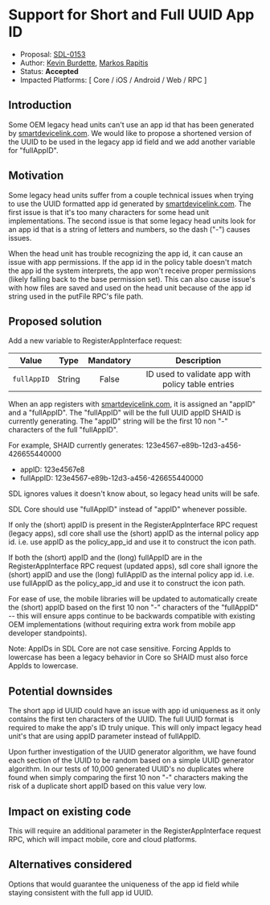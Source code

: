 # Support for Short and Full UUID App ID

* Proposal: [SDL-0153](0153-support-short-long-appid.md)
* Author: [Kevin Burdette](https://github.com/khburdette), [Markos Rapitis](https://github.com/mrapitis)
* Status: **Accepted**
* Impacted Platforms: [ Core / iOS / Android / Web / RPC ]

## Introduction

Some OEM legacy head units can't use an app id that has been generated by [smartdevicelink.com](https://www.smartdevicelink.com). We would like to propose a shortened version of the UUID to be used in the legacy app id field and we add another variable for "fullAppID".

## Motivation

Some legacy head units suffer from a couple technical issues when trying to use the UUID formatted app id generated by [smartdevicelink.com](https://www.smartdevicelink.com). The first issue is that it's too many characters for some head unit implementations. The second issue is that some legacy head units look for an app id that is a string of letters and numbers, so the dash ("-") causes issues.

When the head unit has trouble recognizing the app id, it can cause an issue with app permissions. If the app id in the policy table doesn't match the app id the system interprets, the app won't receive proper permissions (likely falling back to the base permission set). This can also cause issue's with how files are saved and used on the head unit because of the app id string used in the putFile RPC's file path.

## Proposed solution

Add a new variable to RegisterAppInterface request:

| Value |  Type | Mandatory | Description | 
| ---------- | ---------- |:-----------: |:-----------:|
|`fullAppID`|String|False|ID used to validate app with policy table entries|

When an app registers with [smartdevicelink.com](https://www.smartdevicelink.com), it is assigned an "appID" and a "fullAppID". The "fullAppID" will be the full UUID appID SHAID is currently generating. The "appID" string will be the first 10 non "-" characters of the full "fullAppID".  

For example, SHAID currently generates: 123e4567-e89b-12d3-a456-426655440000
* appID: 123e4567e8
* fullAppID: 123e4567-e89b-12d3-a456-426655440000

SDL ignores values it doesn't know about, so legacy head units will be safe.

SDL Core should use "fullAppID" instead of "appID" whenever possible.

If only the (short) appID is present in the RegisterAppInterface RPC request (legacy apps), sdl core shall use the (short) appID as the internal policy app id. i.e. use appID as the policy_app_id and use it to construct the icon path.

If both the (short) appID and the (long) fullAppID are in the RegisterAppInterface RPC request (updated apps), sdl core shall ignore the (short) appID and use the (long) fullAppID as the internal policy app id. i.e. use fullAppID as the policy_app_id and use it to construct the icon path.

For ease of use, the mobile libraries will be updated to automatically create the (short) appID based on the first 10 non "-" characters of the "fullAppID" -- this will ensure apps continue to be backwards compatible with existing OEM implementations (without requiring extra work from mobile app developer standpoints). 

Note: AppIDs in SDL Core are not case sensitive. Forcing AppIds to lowercase has been a legacy behavior in Core so SHAID must also force AppIds to lowercase. 

## Potential downsides

The short app id UUID could have an issue with app id uniqueness as it only contains the first ten characters of the UUID. The full UUID format is required to make the app's ID truly unique. This will only impact legacy head unit's that are using appID parameter instead of fullAppID.  

Upon further investigation of the UUID generator algorithm, we have found each section of the UUID to be random based on a simple UUID generator algorithm.  In our tests of 10,000 generated UUID's no duplicates where found when simply comparing the first 10 non "-" characters making the risk of a duplicate short appID based on this value very low.

## Impact on existing code

This will require an additional parameter in the RegisterAppInterface request RPC, which will impact mobile, core and cloud platforms.

## Alternatives considered

Options that would guarantee the uniqueness of the app id field while staying consistent with the full app id UUID.  
